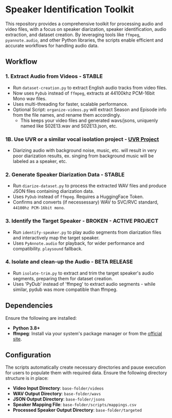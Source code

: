 # Speaker Identification Toolkit

This repository provides a comprehensive toolkit for processing audio and video files, with a focus on speaker diarization, speaker identification, audio extraction, and dataset creation. By leveraging tools like `ffmpeg`, `pyannote.audio`, and other Python libraries, the scripts enable efficient and accurate workflows for handling audio data.

## Workflow

### 1. Extract Audio from Videos - STABLE
- Run `dataset-creation.py` to extract English audio tracks from video files.
- Now uses `PyDub` instead of `ffmpeg`, extracts at 44100khz PCM-16bit Mono wav files.
- Uses multi-threading for faster, scalable performance.
- Optional Script: `organize-videos.py` will extract Season and Episode info from the file names, and rename them accordingly.
  - This keeps your video files and generated wavs/jsons, uniquenly named like S02E13.wav and S02E13.json, etc.
 
### 1B. Use UVR or a similar vocal isolation project - [UVR Project](https://github.com/Anjok07/ultimatevocalremovergui)
 - Diarizing audio with background noise, music, etc. will result in very poor diarization results, ex. singing from background music will be labeled as a speaker, etc.

### 2. Generate Speaker Diarization Data - STABLE
- Run `diarize-dataset.py` to process the extracted WAV files and produce JSON files containing diarization data.
- Uses `PyDub` instead of `ffmpeg`. Requires a HuggingFace Token.
- Confirms and converts (if necessessary) WAV to SVC/RVC standard, `44100hz PCM-16bit mono`.

### 3. Identify the Target Speaker - BROKEN - ACTIVE PROJECT
- Run `identify-speaker.py` to play audio segments from diarization files and interactively map the target speaker.
- Uses `PyAnnote.audio` for playback, for wider performance and compatibility. `playsound` fallback.

### 4. Isolate and clean-up the Audio - BETA RELEASE
- Run `isolate-trim.py` to extract and trim the target speaker's audio segments, preparing them for dataset creation.
- Uses 'PyDub' instead of 'ffmpeg' to extract audio segments - while similar, pydub was more compatible than ffmpeg.

## Dependencies

Ensure the following are installed:

- **Python 3.8+**
- **ffmpeg**: Install via your system's package manager or from the [official site](https://ffmpeg.org/).

## Configuration

The scripts automatically create necessary directories and pause execution for users to populate them with required data. Ensure the following directory structure is in place:

- **Video Input Directory**: `base-folder/videos`
- **WAV Output Directory**: `base-folder/wavs`
- **JSON Output Directory**: `base-folder/jsons`
- **Speaker Mapping File**: `base-folder/scripts/mappings.csv`
- **Processed Speaker Output Directory**: `base-folder/targeted`
